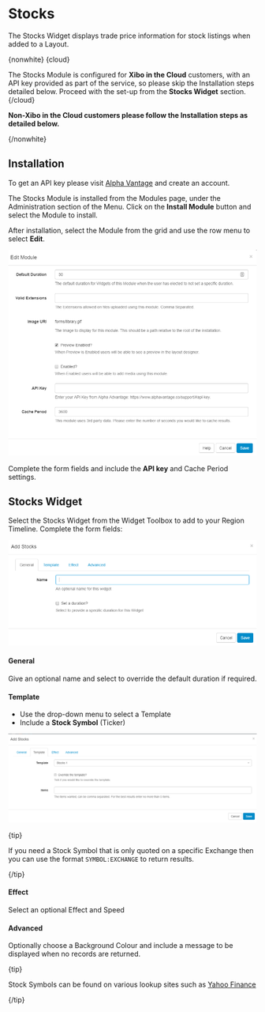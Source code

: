 <!--toc=widgets-->
# Stocks

The Stocks Widget displays trade price information for stock listings when added to a Layout.

{nonwhite}
{cloud}

The Stocks Module is configured for **Xibo in the Cloud** customers, with an API key provided as part of the service, so please skip the Installation steps detailed below. Proceed with the set-up from the **Stocks Widget** section.
{/cloud}

**Non-Xibo in the Cloud customers please follow the Installation steps as detailed below.**

{/nonwhite}

## Installation 

To get an API key please visit [Alpha Vantage](https://www.alphavantage.co/support/#api-key)  and create an account.

The Stocks Module is installed from the Modules page, under the Administration section of the Menu. Click on the **Install Module** button and select the Module to install.

After installation,  select the Module from the grid and use the row menu to select **Edit**.

![Edit Stocks](img/media_Stocks_edit.png)

Complete the form fields and include the **API key** and Cache Period settings.



## Stocks Widget

Select the Stocks Widget from the Widget Toolbox to add to your Region Timeline.  Complete the form fields:

![Add Stocks](img/media_stocks_add.png)

#### **General**

Give an optional name and select to override the default duration if required.

#### **Template**

- Use the drop-down menu to select a Template
- Include a **Stock Symbol** (Ticker) 

![Stocks Template](img/media_stocks_template.png)

{tip}

If you need a Stock Symbol that is only quoted on a specific Exchange then you can use the format `SYMBOL:EXCHANGE` to return results. 

{/tip}

#### **Effect**

Select an optional Effect and Speed

#### **Advanced**

Optionally choose a Background Colour and include a message to be displayed when no records are returned. 

{tip}

Stock Symbols can be found on various lookup sites such as [Yahoo Finance](https://finance.yahoo.com/)

{/tip}